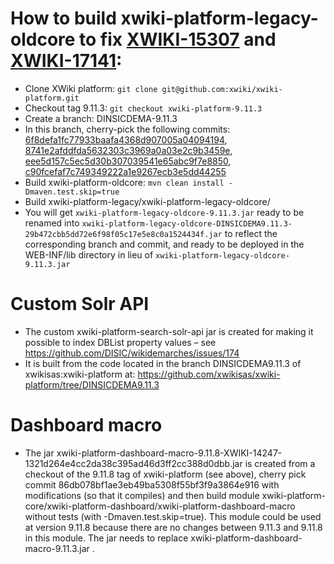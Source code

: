 # How to build xwiki-platform-legacy-oldcore to fix [XWIKI-15307](https://jira.xwiki.org/browse/XWIKI-15307) and [XWIKI-17141](https://jira.xwiki.org/browse/XWIKI-17141):

* Clone XWiki platform: `git clone git@github.com:xwiki/xwiki-platform.git`
* Checkout tag 9.11.3: `git checkout xwiki-platform-9.11.3`
* Create a branch: DINSICDEMA-9.11.3
* In this branch, cherry-pick the following commits: 
[6f8defa1fc77933baafa4368d907005a04094194](https://github.com/xwiki/xwiki-platform/commit/6f8defa1fc77933baafa4368d907005a04094194), [8741e2afddfda5632303c3969a0a03e2c9b3459e](https://github.com/xwiki/xwiki-platform/commit/8741e2afddfda5632303c3969a0a03e2c9b3459e), [eee5d157c5ec5d30b307039541e65abc9f7e8850](https://github.com/xwiki/xwiki-platform/commit/eee5d157c5ec5d30b307039541e65abc9f7e8850), [c90fcefaf7c749349222a1e9267ecb3e5dd44255](https://github.com/xwiki/xwiki-platform/commit/c90fcefaf7c749349222a1e9267ecb3e5dd44255)
* Build xwiki-platform-oldcore: `mvn clean install -Dmaven.test.skip=true`
* Build xwiki-platform-legacy/xwiki-platform-legacy-oldcore/
* You will get `xwiki-platform-legacy-oldcore-9.11.3.jar` ready to be renamed into `xwiki-platform-legacy-oldcore-DINSICDEMA9.11.3-29b472cbb5dd72e6f98f05c17e5e8c0a1524434f.jar` to reflect the corresponding branch and commit, and ready to be deployed in the WEB-INF/lib directory in lieu of `xwiki-platform-legacy-oldcore-9.11.3.jar`

# Custom Solr API

* The custom xwiki-platform-search-solr-api jar is created for making it possible to index DBList property values – see https://github.com/DISIC/wikidemarches/issues/174
* It is built from the code located in the branch DINSICDEMA9.11.3 of xwikisas:xwiki-platform at:
  https://github.com/xwikisas/xwiki-platform/tree/DINSICDEMA9.11.3

# Dashboard macro

* The jar xwiki-platform-dashboard-macro-9.11.8-XWIKI-14247-1321d264e4cc2da38c395ad46d3ff2cc388d0dbb.jar is created from a checkout of the 9.11.8 tag of xwiki-platform (see above), cherry pick commit 86db078bf1ae3eb49ba5308f55bf3f9a3864e916 with modifications (so that it compiles) and then build module xwiki-platform-core/xwiki-platform-dashboard/xwiki-platform-dashboard-macro without tests (with -Dmaven.test.skip=true). This module could be used at version 9.11.8 because there are no changes between 9.11.3 and 9.11.8 in this module. The jar needs to replace xwiki-platform-dashboard-macro-9.11.3.jar .
